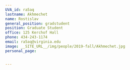 ```yaml
---
UVA_id: ra5aq
lastname: Akhmechet
name: Rostislav
general_position: gradstudent
position: Graduate Student
office: 125 Kerchof Hall
phone: 434-243-1174
email: ra5aq@virginia.edu
image: __SITE_URL__/img/people/2019-fall/Akhmechet.jpg
personal_page:


---
```

